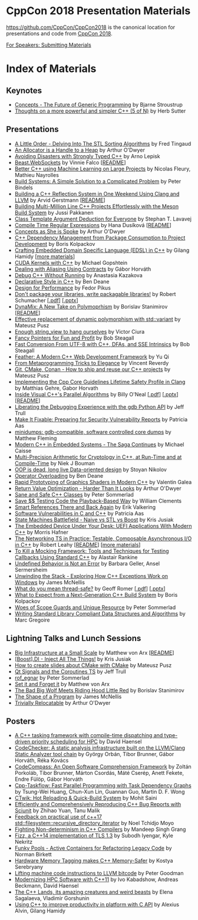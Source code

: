 CppCon 2018 Presentation Materials
==================================

https://github.com/CppCon/CppCon2018 is the canonical location for presentations
and code from [CppCon 2018](http://cppcon.org).

[For Speakers: Submitting Materials](Submitting.md)
# Index of Materials

## Keynotes

 - [Concepts - The Future of Generic Programming](Keynotes/concepts_the_future_of_generic_programming/concepts_the_future_of_generic_programming__bjarne_stroustrup__cppcon_2018.pdf) by Bjarne Stroustrup
 - [Thoughts on a more powerful and simpler C++ (5 of N)](Keynotes/thoughts_on_a_more_powerful_and_simpler_cpp/thoughts_on_a_more_powerful_and_simpler_cpp__herb_sutter__cppcon_2018.pdf) by Herb Sutter

## Presentations

 - [A Little Order - Delving Into The STL Sorting Algorithms](Presentations/a_little_order_delving_into_the_stl_sorting_algorithms/a_little_order_delving_into_the_stl_sorting_algorithms__fred_tingaud__cppcon_2018.pdf) by Fred Tingaud
 - [An Allocator is a Handle to a Heap](Presentations/an_allocator_is_a_handle_to_a_heap/an_allocator_is_a_handle_to_a_heap__arthur_odwyer__cppcon_2018.pdf) by Arthur O'Dwyer
 - [Avoiding Disasters with Strongly Typed C++](Presentations/avoiding_disasters_with_strongly_typed_cpp/avoiding_disasters_with_strongly_typed_cpp__arno_lepisk__cppcon_2018.pdf) by Arno Lepisk
 - [Beast.WebSockets](Presentations/beastwebsockets/beastwebsockets__vinnie_falco__cppcon_2018.pdf) by Vinnie Falco \[[README](Presentations/beastwebsockets/README.md)\]
 - [Better C++ using Machine Learning on Large Projects](Presentations/better_cpp_using_machine_learning_on_large_projects/better_cpp_using_machine_learning_on_large_projects__nicolas_fleury_mathieu_nayrolles__cppcon_2018.pdf) by Nicolas Fleury, Mathieu Nayrolles
 - [Build Systems: A Simple Solution to a Complicated Problem](Presentations/build_systems_a_simple_solution_to_a_complicated_problem/build_systems_a_simple_solution_to_a_complicated_problem__peter_bindels__cppcon_2018.pdf) by Peter Bindels
 - [Building a C++ Reflection System in One Weekend Using Clang and LLVM](Presentations/building_a_cpp_reflection_system_in_one_weekend_using_clang_and_llvm/building_a_cpp_reflection_system_in_one_weekend_using_clang_and_llvm__arvid_gerstmann__cppcon_2018.pdf) by Arvid Gerstmann \[[README](Presentations/building_a_cpp_reflection_system_in_one_weekend_using_clang_and_llvm/README.md)\]
 - [Building Multi-Million Line C++ Projects Effortlessly with the Meson Build System](Presentations/building_multimillion_line_cpp_projects_effortlessly_with_the_meson_build_system/building_multimillion_line_cpp_projects_effortlessly_with_the_meson_build_system__jussi_pakkanen__cppcon_2018.pdf) by Jussi Pakkanen
 - [Class Template Argument Deduction for Everyone](Presentations/class_template_argument_deduction_for_everyone/class_template_argument_deduction_for_everyone__stephan_t_lavavej__cppcon_2018.pdf) by Stephan T. Lavavej
 - [Compile Time Regular Expressions](Presentations/compile_time_regular_expressions/compile_time_regular_expressions__hana_dusikova__cppcon_2018.pdf) by Hana Dusíková \[[README](Presentations/compile_time_regular_expressions/README.md)\]
 - [Concepts as She is Spoke](Presentations/concepts_as_she_is_spoke/concepts_as_she_is_spoke__arthur_odwyer__cppcon_2018.pdf) by Arthur O'Dwyer
 - [C++ Dependency Management from Package Consumption to Project Development](Presentations/cpp_dependency_management_from_package_consumption_to_project_development/cpp_dependency_management_from_package_consumption_to_project_development__boris_kolpackov__cppcon_2018.pdf) by Boris Kolpackov
 - [Crafting Embedded Domain Specific Language (EDSL) in C++](Presentations/crafting_embedded_domain_specific_language_in_cpp/crafting_embedded_domain_specific_language_in_cpp__gilang_hamidy__cppcon_2018.pdf) by Gilang Hamidy \[[more materials](Presentations/crafting_embedded_domain_specific_language_in_cpp)\]
 - [CUDA Kernels with C++](Presentations/cuda_kernels_with_cpp/cuda_kernels_with_cpp__michael_gopshtein__cppcon_2018.pdf) by Michael Gopshtein
 - [Dealing with Aliasing Using Contracts](Presentations/dealing_with_aliasing_using_contracts/dealing_with_aliasing_using_contracts__gabor_horvath__cppcon_2018.pdf) by Gábor Horváth
 - [Debug C++ Without Running](Presentations/debug_cpp_without_running/debug_cpp_without_running__anastasia_kazakova__cppcon_2018.pdf) by Anastasia Kazakova
 - [Declarative Style in C++](Presentations/declarative_style_in_cpp/declarative_style_in_cpp__ben_deane__cppcon_2018.pdf) by Ben Deane
 - [Design for Performance](Presentations/design_for_performance/design_for_performance__fedor_pikus__cppcon_2018.pdf) by Fedor Pikus
 - [Don't package your libraries, write packagable libraries!](Presentations/dont_package_your_libraries_write_packagable_libraries/dont_package_your_libraries_write_packagable_libraries__robert_schumacher__cppcon_2018.pdf) by Robert Schumacher \[[.pdf](Presentations/dont_package_your_libraries_write_packagable_libraries/dont_package_your_libraries_write_packagable_libraries__robert_schumacher__cppcon_2018.pdf)\] \[[.pptx](Presentations/dont_package_your_libraries_write_packagable_libraries/dont_package_your_libraries_write_packagable_libraries__robert_schumacher__cppcon_2018.pptx)\]
 - [DynaMix: A New Take on Polymoprhism](Presentations/dynamix_a_new_take_on_polymoprhism/dynamix_a_new_take_on_polymoprhism__borislav_stanimirov__cppcon_2018.pdf) by Borislav Stanimirov \[[README](Presentations/dynamix_a_new_take_on_polymoprhism/README.md)\]
 - [Effective replacement of dynamic polymorphism with std::variant](Presentations/effective_replacement_of_dynamic_polymorphism_with_stdvariant/effective_replacement_of_dynamic_polymorphism_with_stdvariant__mateusz_pusz__cppcon_2018.pdf) by Mateusz Pusz
 - [Enough string_view to hang ourselves](Presentations/enough_string_view_to_hang_ourselves/enough_string_view_to_hang_ourselves__victor_ciura__cppcon_2018.pdf) by Victor Ciura
 - [Fancy Pointers for Fun and Profit](Presentations/fancy_pointers_for_fun_and_profit/fancy_pointers_for_fun_and_profit__bob_steagall__cppcon_2018.pdf) by Bob Steagall
 - [Fast Conversion From UTF-8 with C++, DFAs, and SSE Intrinsics](Presentations/fast_conversion_from_utf8_with_cpp_dfas_and_sse_intrinsics/fast_conversion_from_utf8_with_cpp_dfas_and_sse_intrinsics__bob_steagall__cppcon_2018.pdf) by Bob Steagall
 - [Feather: A Modern C++ Web Development Framework](Presentations/feather_a_modern_cpp_web_development_framework/feather_a_modern_cpp_web_development_framework__yu_qi__cppcon_2018.pdf) by Yu Qi
 - [From Metaprogramming Tricks to Elegance](Presentations/from_metaprogramming_tricks_to_elegance/from_metaprogramming_tricks_to_elegance__vincent_reverdy__cppcon_2018.pdf) by Vincent Reverdy
 - [Git, CMake, Conan - How to ship and reuse our C++ projects](Presentations/git_cmake_conan_how_to_ship_and_reuse_our_cpp_projects/git_cmake_conan_how_to_ship_and_reuse_our_cpp_projects__mateusz_pusz__cppcon_2018.pdf) by Mateusz Pusz
 - [Implementing the Cpp Core Guidelines Lifetime Safety Profile in Clang](Presentations/implementing_the_cpp_core_guidelines_lifetime_safety_profile_in_clang/implementing_the_cpp_core_guidelines_lifetime_safety_profile_in_clang__matthias_gehre_gabor_horvath__cppcon_2018.pdf) by Matthias Gehre, Gabor Horvath
 - [Inside Visual C++'s Parallel Algorithms](Presentations/inside_visual_cpps_parallel_algorithms/inside_visual_cpps_parallel_algorithms__billy_oneal__cppcon_2018.pdf) by Billy O'Neal \[[.pdf](Presentations/inside_visual_cpps_parallel_algorithms/inside_visual_cpps_parallel_algorithms__billy_oneal__cppcon_2018.pdf)\] \[[.pptx](Presentations/inside_visual_cpps_parallel_algorithms/inside_visual_cpps_parallel_algorithms__billy_oneal__cppcon_2018.pptx)\] \[[README](Presentations/inside_visual_cpps_parallel_algorithms/README.md)\]
 - [Liberating the Debugging Experience with the gdb Python API](Presentations/liberating_the_debugging_experience_with_the_gdb_python_api/liberating_the_debugging_experience_with_the_gdb_python_api__jeff_trull__cppcon_2018.pdf) by Jeff Trull
 - [Make It Fixable: Preparing for Security Vulnerability Reports](Presentations/make_it_fixable/make_it_fixable__patricia_aas__cppcon_2018.pdf) by Patricia Aas
 - [minidumps: gdb-compatible, software controlled core dumps](Presentations/minidumps_gdbcompatible_software_controlled_core_dumps/minidumps_gdbcompatible_software_controlled_core_dumps__matthew_fleming__cppcon_2018.pdf) by Matthew Fleming
 - [Modern C++ in Embedded Systems - The Saga Continues](Presentations/modern_cpp_in_embedded_systems_the_saga_continues/modern_cpp_in_embedded_systems_the_saga_continues__michael_caisse__cppcon_2018.pdf) by Michael Caisse
 - [Multi-Precision Arithmetic for Cryptology in C++, at Run-Time and at Compile-Time](Presentations/multiprecision_arithmetic_for_cryptology_in_cpp/multiprecision_arithmetic_for_cryptology_in_cpp__niek_j_bouman__cppcon_2018.pdf) by Niek J Bouman
 - [OOP is dead, long live Data-oriented design](Presentations/oop_is_dead_long_live_dataoriented_design/oop_is_dead_long_live_dataoriented_design__stoyan_nikolov__cppcon_2018.pdf) by Stoyan Nikolov
 - [Operator Overloading](Presentations/operator_overloading/operator_overloading__ben_deane__cppcon_2018.pdf) by Ben Deane
 - [Rapid Prototyping of Graphics Shaders in Modern C++](Presentations/rapid_prototyping_of_graphics_shaders_in_modern_cpp/rapid_prototyping_of_graphics_shaders_in_modern_cpp__valentin_galea__cppcon_2018.pdf) by Valentin Galea
 - [Return Value Optimization - Harder Than It Looks](Presentations/return_value_optimization_harder_than_it_looks/return_value_optimization_harder_than_it_looks__arthur_odwyer__cppcon_2018.pdf) by Arthur O'Dwyer
 - [Sane and Safe C++ Classes](Presentations/sane_and_safe_cpp_classes/sane_and_safe_cpp_classes__peter_sommerlad__cppcon_2018.pdf) by Peter Sommerlad
 - [Save $$ Testing Code the Playback-Based Way](Presentations/save_money_testing_code_the_playbackbased_way/save_money_testing_code_the_playbackbased_way__william_clements__cppcon_2018.pptx) by William Clements
 - [Smart References There and Back Again](Presentations/smart_references_there_and_back_again/smart_references_there_and_back_again__erik_valkering__cppcon_2018.pdf) by Erik Valkering
 - [Software Vulnerabilities in C and C++](Presentations/software_vulnerabilities_in_c_and_cpp/software_vulnerabilities_in_c_and_cpp__patricia_aas__cppcon_2018.pdf) by Patricia Aas
 - [State Machines Battlefield - Naive vs STL vs Boost](Presentations/state_machines_battlefield_naive_vs_stl_vs_boost/state_machines_battlefield_naive_vs_stl_vs_boost__kris_jusiak__cppcon_2018.pdf) by Kris Jusiak
 - [The Embedded Device Under Your Desk: UEFI Applications With Modern C++](Presentations/the_embedded_device_under_your_desk_uefi_applications_with_modern_cpp/the_embedded_device_under_your_desk_uefi_applications_with_modern_cpp__morris_hafner__cppcon_2018.pdf) by Morris Hafner
 - [The Networking TS in Practice: Testable, Composable Asynchronous I/O in C++](Presentations/the_networking_ts_in_practice/the_networking_ts_in_practice__robert_leahy__cppcon_2018.pptx) by Robert Leahy \[[README](Presentations/the_networking_ts_in_practice/README.md)\] \[[more materials](Presentations/the_networking_ts_in_practice)\]
 - [To Kill a Mocking Framework: Tools and Techniques for Testing Callbacks Using Standard C++](Presentations/to_kill_a_mocking_framework/to_kill_a_mocking_framework__alastair_rankine__cppcon_2018.pdf) by Alastair Rankine
 - [Undefined Behavior is Not an Error](Presentations/undefined_behavior_is_not_an_error/undefined_behavior_is_not_an_error__barbara_geller_ansel_sermersheim__cppcon_2018.pdf) by Barbara Geller, Ansel Sermersheim
 - [Unwinding the Stack - Exploring How C++ Exceptions Work on Windows](Presentations/unwinding_the_stack_exploring_how_cpp_exceptions_work_on_windows/unwinding_the_stack_exploring_how_cpp_exceptions_work_on_windows__james_mcnellis__cppcon_2018.pdf) by James McNellis
 - [What do you mean thread-safe?](Presentations/what_do_you_mean_threadsafe/what_do_you_mean_threadsafe__geoff_romer__cppcon_2018.pdf) by Geoff Romer \[[.pdf](Presentations/what_do_you_mean_threadsafe/what_do_you_mean_threadsafe__geoff_romer__cppcon_2018.pdf)\] \[[.pptx](Presentations/what_do_you_mean_threadsafe/what_do_you_mean_threadsafe__geoff_romer__cppcon_2018.pptx)\]
 - [What to Expect from a Next-Generation C++ Build System](Presentations/what_to_expect_from_a_nextgeneration_cpp_build_system/what_to_expect_from_a_nextgeneration_cpp_build_system__boris_kolpackov__cppcon_2018.pdf) by Boris Kolpackov
 - [Woes of Scope Guards and Unique Resource](Presentations/woes_of_scope_guards_and_unique_resource/woes_of_scope_guards_and_unique_resource__peter_sommerlad__cppcon_2018.pdf) by Peter Sommerlad
 - [Writing Standard Library Compliant Data Structures and Algorithms](Presentations/writing_standard_library_compliant_data_structures_and_algorithms/writing_standard_library_compliant_data_structures_and_algorithms__marc_gregoire__cppcon_2018.pptx) by Marc Gregoire

## Lightning Talks and Lunch Sessions

 - [Big Infrastructure at a Small Scale](Lightning%20Talks%20and%20Lunch%20Sessions/big_infrastructure_at_a_small_scale/big_infrastructure_at_a_small_scale__matthew_von_arx__cppcon_2018.pdf) by Matthew von Arx \[[README](Lightning%20Talks%20and%20Lunch%20Sessions/big_infrastructure_at_a_small_scale/README.md)\]
 - [[Boost].DI - Inject All The Things!](Lightning%20Talks%20and%20Lunch%20Sessions/boost_di_inject_all_the_things/boost_di_inject_all_the_things__kris_jusiak__cppcon_2018.pdf) by Kris Jusiak
 - [How to create slides about CMake with CMake](Lightning%20Talks%20and%20Lunch%20Sessions/how_to_create_slides_about_cmake_with_cmake/how_to_create_slides_about_cmake_with_cmake__mateusz_pusz__cppcon_2018.pdf) by Mateusz Pusz
 - [Qt Signals and the Coroutines TS](Lightning%20Talks%20and%20Lunch%20Sessions/qt_signals_and_the_coroutines_ts/qt_signals_and_the_coroutines_ts__jeff_trull__cppcon_2018.pdf) by Jeff Trull
 - [rof_egnar](Lightning%20Talks%20and%20Lunch%20Sessions/rof_egnar/rof_egnar__peter_sommerlad__cppcon_2018.pdf) by Peter Sommerlad
 - [Set it and Forget it](Lightning%20Talks%20and%20Lunch%20Sessions/set_it_and_forget_it/set_it_and_forget_it__matthew_von_arx__cppcon_2018.pptx) by Matthew von Arx
 - [The Bad Big Wolf Meets Riding Hood Little Red](Lightning%20Talks%20and%20Lunch%20Sessions/the_bad_big_wolf_meets_riding_hood_little_red/the_bad_big_wolf_meets_riding_hood_little_red__borislav_stanimirov__cppcon_2018.pdf) by Borislav Stanimirov
 - [The Shape of a Program](Lightning%20Talks%20and%20Lunch%20Sessions/the_shape_of_a_program/the_shape_of_a_program__james_mcnellis__cppcon_2018.pdf) by James McNellis
 - [Trivially Relocatable](Lightning%20Talks%20and%20Lunch%20Sessions/trivially_relocatable/trivially_relocatable__arthur_odwyer__cppcon_2018.pdf) by Arthur O'Dwyer

## Posters

 - [A C++ tasking framework with compile-time dispatching and type-driven priority scheduling for HPC](Posters/a_cpp_tasking_framework_with_compiletime_dispatching_and_typedriven_priority_scheduling_for_hpc/a_cpp_tasking_framework_with_compiletime_dispatching_and_typedriven_priority_scheduling_for_hpc__david_haensel__cppcon_2018.pdf) by David Haensel
 - [CodeChecker: A static analysis infrastructure built on the LLVM/Clang Static Analyzer tool chain](Posters/codechecker_a_static_analysis_infrastructure_built_on_the_llvmclang_static_analyzer_tool_chain/codechecker_a_static_analysis_infrastructure_built_on_the_llvmclang_static_analyzer_tool_chain__gyorgy_orban_tibor_brunner_gabor_horvath_reka_kovacs__cppcon_2018.pdf) by György Orbán, Tibor Brunner, Gábor Horváth, Réka Kovács
 - [CodeCompass: An Open Software Comprehension Framework](Posters/codecompass_an_open_software_comprehension_framework/codecompass_an_open_software_comprehension_framework__zolta_porkolab_tibor_brunner_marton_csordas_mate_cser%C3%A9p_anett_fekete_endre_fulop_gabor_horvath__cppcon_2018.pdf) by Zoltán Porkoláb, Tibor Brunner, Márton Csordás, Máté Cserép, Anett Fekete, Endre Fülöp, Gábor Horváth
 - [Cpp-Taskflow: Fast Parallel Programming with Task Dependency Graphs](Posters/cpptaskflow_fast_parallel_programming_with_task_dependency_graphs/cpptaskflow_fast_parallel_programming_with_task_dependency_graphs__tsungwei_huang_chunxun_lin_guannan_guo_martin_wong__cppcon_2018.pdf) by Tsung-Wei Huang, Chun-Xun Lin, Guannan Guo, Martin D. F. Wong
 - [CTwik: Hot Reloading & Quick-Build System](Posters/ctwik_hot_reloading_quickbuild_system/ctwik_hot_reloading_quickbuild_system__mohit_saini__cppcon_2018.pdf) by Mohit Saini
 - [Efficiently and Comprehensively Reproducing C++ Bug Reports with Sciunit](Posters/efficiently_and_comprehensively_reproducing_cpp_bug_reports_with_sciunit/efficiently_and_comprehensively_reproducing_cpp_bug_reports_with_sciunit__zhihao_yuan_tanu_malik__cppcon_2018.pdf) by Zhihao Yuan, Tanu Malik
 - [Feedback on practical use of c++17 std::filesystem::recursive_directory_iterator](Posters/feedback_on_practical_use_of_cpp17_stdfilesystemrecursive_directory_iterator/feedback_on_practical_use_of_cpp17_stdfilesystemrecursive_directory_iterator__noel_tchidjo_moyo__cppcon_2018.pdf) by Noel Tchidjo Moyo
 - [Fighting Non-determinism in C++ Compilers](Posters/fighting_nondeterminism_in_cpp_compilers/fighting_nondeterminism_in_cpp_compilers__mandeep_singh_grang__cppcon_2018.pdf) by Mandeep Singh Grang
 - [Fizz, a C++14 implementation of TLS 1.3](Posters/fizz_a_cpp14_implementation_of_tls_13/fizz_a_cpp14_implementation_of_tls_13__subodh_iyengar_kyle_nekritz__cppcon_2018.pdf) by Subodh Iyengar, Kyle Nekritz
 - [Funky Pools - Active Containers for Refactoring Legacy Code](Posters/funky_pools_active_containers_for_refactoring_legacy_code/funky_pools_active_containers_for_refactoring_legacy_code__norman_birkett__cppcon_2018.pdf) by Norman Birkett
 - [Hardware Memory Tagging makes C++ Memory-Safer](Posters/hardware_memory_tagging_makes_cpp_memorysafer/hardware_memory_tagging_makes_cpp_memorysafer__kostya_serebryany__cppcon_2018.pdf) by Kostya Serebryany
 - [Lifting machine code instructions to LLVM bitcode](Posters/lifting_machine_code_instructions_to_llvm_bitcode/lifting_machine_code_instructions_to_llvm_bitcode__peter_goodman__cppcon_2018.pdf) by Peter Goodman
 - [Modernizing HPC Software with C++11](Posters/modernizing_hpc_software_with_cpp11/modernizing_hpc_software_with_cpp11__ivo_kabadshow_andreas_beckmann_david_haensel__cppcon_2018.pdf) by Ivo Kabadshow, Andreas Beckmann, David Haensel
 - [The C++ Lands, its amazing creatures and weird beasts](Posters/the_cpp_lands_its_amazing_creatures_and_weird_beasts/the_cpp_lands_its_amazing_creatures_and_weird_beasts__elena_sagalaeva_vladimir_gorshunin__cppcon_2018.jpg) by Elena Sagalaeva, Vladimir Gorshunin
 - [Using C++ to improve productivity in platform with C API](Posters/using_cpp_to_improve_productivity_in_platform_with_c_api/using_cpp_to_improve_productivity_in_platform_with_c_api__alexius_alvin_gilang_hamidy__cppcon_2018.pdf) by Alexius Alvin, Gilang Hamidy
